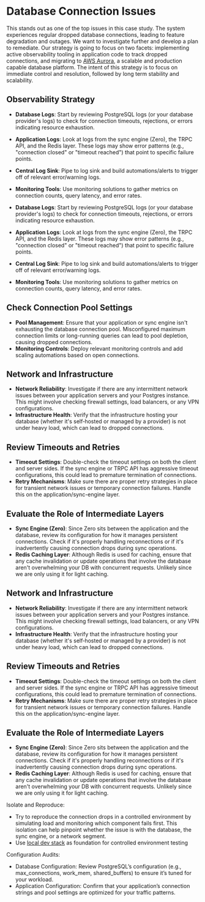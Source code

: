 # Database Connection Issues

This stands out as one of the top issues in this case study. The system experiences regular dropped database connections, leading to feature degradation and outages. We want to investigate further and develop a plan to remediate. Our strategy is going to focus on two facets: implementing active observability tooling in application code to track dropped connections, and migrating to [AWS Aurora](https://aws.amazon.com/rds/aurora/), a scalable and production capable database platform. The intent of this strategy is to focus on immediate control and resolution, followed by long term stability and scalability.

## Observability Strategy
- **Database Logs**: Start by reviewing PostgreSQL logs (or your database provider's logs) to check for connection timeouts, rejections, or errors indicating resource exhaustion.
- **Application Logs**: Look at logs from the sync engine (Zero), the TRPC API, and the Redis layer. These logs may show error patterns (e.g., "connection closed" or "timeout reached") that point to specific failure points.
- **Central Log Sink**: Pipe to log sink and build automations/alerts to trigger off of relevant error/warning logs.
- **Monitoring Tools**: Use monitoring solutions to gather metrics on connection counts, query latency, and error rates.

- **Database Logs**: Start by reviewing PostgreSQL logs (or your database provider's logs) to check for connection timeouts, rejections, or errors indicating resource exhaustion.
- **Application Logs**: Look at logs from the sync engine (Zero), the TRPC API, and the Redis layer. These logs may show error patterns (e.g., "connection closed" or "timeout reached") that point to specific failure points.
- **Central Log Sink**: Pipe to log sink and build automations/alerts to trigger off of relevant error/warning logs.
- **Monitoring Tools**: Use monitoring solutions to gather metrics on connection counts, query latency, and error rates.

## Check Connection Pool Settings

- **Pool Management**: Ensure that your application or sync engine isn't exhausting the database connection pool. Misconfigured maximum connection limits or long-running queries can lead to pool depletion, causing dropped connections.
- **Monitoring Controls**: Deploy relevant monitoring controls and add scaling automations based on open connections.

## Network and Infrastructure

- **Network Reliability**: Investigate if there are any intermittent network issues between your application servers and your Postgres instance. This might involve checking firewall settings, load balancers, or any VPN configurations.
- **Infrastructure Health**: Verify that the infrastructure hosting your database (whether it's self‑hosted or managed by a provider) is not under heavy load, which can lead to dropped connections.

## Review Timeouts and Retries

- **Timeout Settings**: Double-check the timeout settings on both the client and server sides. If the sync engine or TRPC API has aggressive timeout configurations, this could lead to premature termination of connections.
- **Retry Mechanisms**: Make sure there are proper retry strategies in place for transient network issues or temporary connection failures. Handle this on the application/sync-engine layer.

## Evaluate the Role of Intermediate Layers

- **Sync Engine (Zero)**: Since Zero sits between the application and the database, review its configuration for how it manages persistent connections. Check if it's properly handling reconnections or if it's inadvertently causing connection drops during sync operations.
- **Redis Caching Layer**: Although Redis is used for caching, ensure that any cache invalidation or update operations that involve the database aren't overwhelming your DB with concurrent requests. Unlikely since we are only using it for light caching.

## Network and Infrastructure

- **Network Reliability**: Investigate if there are any intermittent network issues between your application servers and your Postgres instance. This might involve checking firewall settings, load balancers, or any VPN configurations.
- **Infrastructure Health**: Verify that the infrastructure hosting your database (whether it's self‑hosted or managed by a provider) is not under heavy load, which can lead to dropped connections.

## Review Timeouts and Retries

- **Timeout Settings**: Double-check the timeout settings on both the client and server sides. If the sync engine or TRPC API has aggressive timeout configurations, this could lead to premature termination of connections.
- **Retry Mechanisms**: Make sure there are proper retry strategies in place for transient network issues or temporary connection failures. Handle this on the application/sync-engine layer.

## Evaluate the Role of Intermediate Layers

- **Sync Engine (Zero)**: Since Zero sits between the application and the database, review its configuration for how it manages persistent connections. Check if it's properly handling reconnections or if it's inadvertently causing connection drops during sync operations.
- **Redis Caching Layer**: Although Redis is used for caching, ensure that any cache invalidation or update operations that involve the database aren't overwhelming your DB with concurrent requests. Unlikely since we are only using it for light caching.

Isolate and Reproduce:
- Try to reproduce the connection drops in a controlled environment by simulating load and monitoring which component fails first. This isolation can help pinpoint whether the issue is with the database, the sync engine, or a network segment.
- Use [local dev stack](./local-dev-stack.md) as foundation for controlled environment testing

Configuration Audits:
- Database Configuration: Review PostgreSQL’s configuration (e.g., max_connections, work_mem, shared_buffers) to ensure it’s tuned for your workload.
- Application Configuration: Confirm that your application’s connection strings and pool settings are optimized for your traffic patterns.